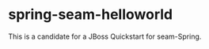 spring-seam-helloworld
======================

This is a candidate for a JBoss Quickstart for seam-Spring.